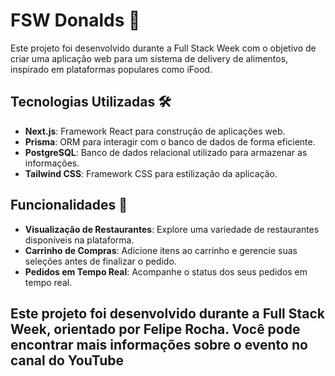 # FSW Donalds 🍔

Este projeto foi desenvolvido durante a Full Stack Week com o objetivo de criar uma aplicação web para um sistema de delivery de alimentos, inspirado em plataformas populares como iFood.

## Tecnologias Utilizadas 🛠️

- **Next.js**: Framework React para construção de aplicações web.
- **Prisma**: ORM para interagir com o banco de dados de forma eficiente.
- **PostgreSQL**: Banco de dados relacional utilizado para armazenar as informações.
- **Tailwind CSS**: Framework CSS para estilização da aplicação.

## Funcionalidades 🚀

- **Visualização de Restaurantes**: Explore uma variedade de restaurantes disponíveis na plataforma.
- **Carrinho de Compras**: Adicione itens ao carrinho e gerencie suas seleções antes de finalizar o pedido.
- **Pedidos em Tempo Real**: Acompanhe o status dos seus pedidos em tempo real.

## Este projeto foi desenvolvido durante a Full Stack Week, orientado por Felipe Rocha. Você pode encontrar mais informações sobre o evento no canal do YouTube

